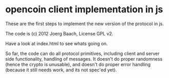 opencoin client implementation in js
====================================

These are the first steps to implement the new version of the protocol
in js.

The code is (c) 2012 Joerg Baach, License GPL v2.

Have a look at index.html to see whats going on.

So far, the code can do all protocol primitives, including client and 
server side functionality, handling of messages. It doesn't do proper 
randomness (hence the crypto is unusable), and doesn't do proper error
handling (because it still needs work, and its not spec'ed yet).


